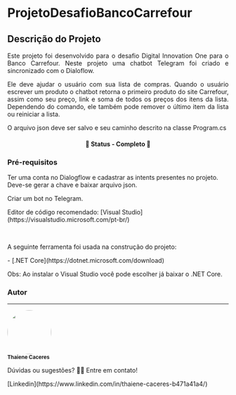 # ProjetoDesafioBancoCarrefour

## Descrição do Projeto
<p align="justify"> Este projeto foi desenvolvido para o desafio Digital Innovation One para o Banco Carrefour.
Neste projeto uma chatbot Telegram foi criado e sincronizado com o Dialoflow.</p>
<p align="justify">Ele deve ajudar o usuário com sua lista de compras. Quando o usuário escrever um produto o chatbot retorna o primeiro produto do site Carrefour, 
assim como seu preço, link e soma de todos os preços dos itens da lista. Dependendo do comando, ele também pode remover o último item da lista ou reiniciar a lista.</p>
<p align="justify">O arquivo json deve ser salvo e seu caminho descrito na classe Program.cs</p>

<h4 align="center"> 
	🚧  Status - Completo  🚧
</h4>

### Pré-requisitos

<p>Ter uma conta no Dialogflow e cadastrar as intents presentes no projeto. Deve-se gerar a chave e baixar arquivo json.</p>
<p>Criar um bot no Telegram.</p>
<p>Editor de código recomendado: [Visual Studio](https://visualstudio.microsoft.com/pt-br/)</p>
</br>
<p> A seguinte ferramenta foi usada na construção do projeto:</p>
<p>- [.NET Core](https://dotnet.microsoft.com/download)</p>
<p>Obs: Ao instalar o Visual Studio você pode escolher já baixar o .NET Core.</p>

### Autor
---
 <img style="border-radius: 50%;" src="https://avatars1.githubusercontent.com/u/66336180?s=400&u=abcaca4cf052980d3b5b043c2f02cc63dae7c602&v=4" width="100px;" alt=""/>
 <br />
 <sub><b>Thaiene Caceres</b></sub>


<p>Dúvidas ou sugestões? 👋🏽 Entre em contato!</p>
<p>[Linkedin](https://www.linkedin.com/in/thaiene-caceres-b471a41a4/)</p>
